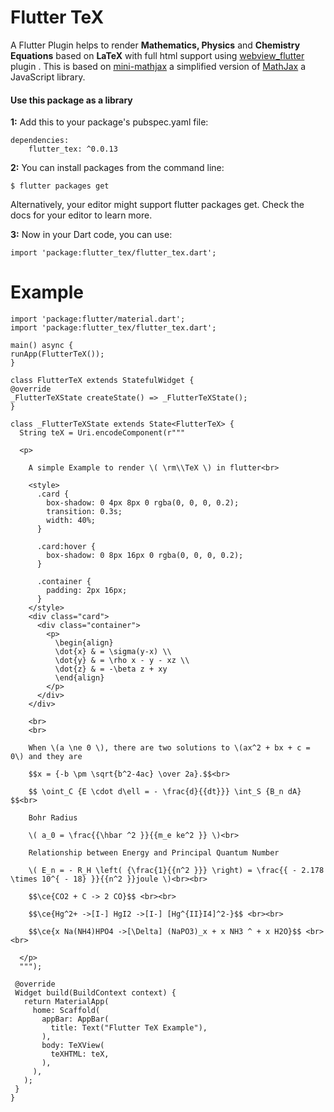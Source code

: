# Flutter TeX

A Flutter Plugin helps to render **Mathematics, Physics** and **Chemistry Equations** based on **LaTeX** with full html support using [webview_flutter](https://pub.dartlang.org/packages/webview_flutter) plugin . This is based on [mini-mathjax](https://github.com/electricbookworks/mini-mathjax) a simplified version of [MathJax](https://github.com/mathjax/MathJax/) a JavaScript library.



#### Use this package as a library

**1:** Add this to your package's pubspec.yaml file:

    dependencies:
        flutter_tex: ^0.0.13



**2:** You can install packages from the command line:

    $ flutter packages get

Alternatively, your editor might support flutter packages get. Check the docs for your editor to learn more.


**3:** Now in your Dart code, you can use:


    import 'package:flutter_tex/flutter_tex.dart';
    
# Example
 
 ```
 import 'package:flutter/material.dart';
 import 'package:flutter_tex/flutter_tex.dart';
 
 main() async {
 runApp(FlutterTeX());
 }
 
 class FlutterTeX extends StatefulWidget {
 @override
 _FlutterTeXState createState() => _FlutterTeXState();
 }
 
 class _FlutterTeXState extends State<FlutterTeX> {
   String teX = Uri.encodeComponent(r"""
 
   <p>
 
     A simple Example to render \( \rm\\TeX \) in flutter<br>
 
     <style>
       .card {
         box-shadow: 0 4px 8px 0 rgba(0, 0, 0, 0.2);
         transition: 0.3s;
         width: 40%;
       }
 
       .card:hover {
         box-shadow: 0 8px 16px 0 rgba(0, 0, 0, 0.2);
       }
 
       .container {
         padding: 2px 16px;
       }
     </style>
     <div class="card">
       <div class="container">
         <p>
           \begin{align}
           \dot{x} & = \sigma(y-x) \\
           \dot{y} & = \rho x - y - xz \\
           \dot{z} & = -\beta z + xy
           \end{align}
         </p>
       </div>
     </div>

     <br>
     <br>
 
     When \(a \ne 0 \), there are two solutions to \(ax^2 + bx + c = 0\) and they are
 
     $$x = {-b \pm \sqrt{b^2-4ac} \over 2a}.$$<br>
 
     $$ \oint_C {E \cdot d\ell = - \frac{d}{{dt}}} \int_S {B_n dA} $$<br>
 
     Bohr Radius
 
     \( a_0 = \frac{{\hbar ^2 }}{{m_e ke^2 }} \)<br>
 
     Relationship between Energy and Principal Quantum Number
 
     \( E_n = - R_H \left( {\frac{1}{{n^2 }}} \right) = \frac{{ - 2.178 \times 10^{ - 18} }}{{n^2 }}joule \)<br><br>
 
     $$\ce{CO2 + C -> 2 CO}$$ <br><br>
  
     $$\ce{Hg^2+ ->[I-] HgI2 ->[I-] [Hg^{II}I4]^2-}$$ <br><br>
 
     $$\ce{x Na(NH4)HPO4 ->[\Delta] (NaPO3)_x + x NH3 ^ + x H2O}$$ <br><br>

   </p>
   """);
 
  @override
  Widget build(BuildContext context) {
    return MaterialApp(
      home: Scaffold(
        appBar: AppBar(
          title: Text("Flutter TeX Example"),
        ),
        body: TeXView(
          teXHTML: teX,
        ),
      ),
    );
  }
}

 
 ```